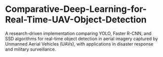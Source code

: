 # Comparative-Deep-Learning-for-Real-Time-UAV-Object-Detection
A research-driven implementation comparing YOLO, Faster R-CNN, and SSD algorithms for real-time object detection in aerial imagery captured by Unmanned Aerial Vehicles (UAVs), with applications in disaster response and military surveillance.

